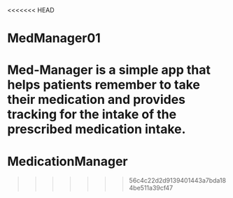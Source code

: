 <<<<<<< HEAD
# MedManager01
Med-Manager is a simple app that helps patients remember  to take their medication and provides tracking for the intake of the prescribed medication intake.
=======
# MedicationManager
>>>>>>> 56c4c22d2d9139401443a7bda184be511a39cf47
